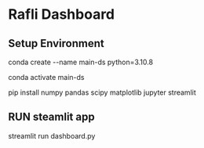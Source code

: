 # Rafli Dashboard

## Setup Environment

   conda create --name main-ds python=3.10.8

   conda activate main-ds 

   pip install numpy pandas scipy matplotlib jupyter streamlit 

## RUN steamlit app
   streamlit run dashboard.py
   
    
   


   
